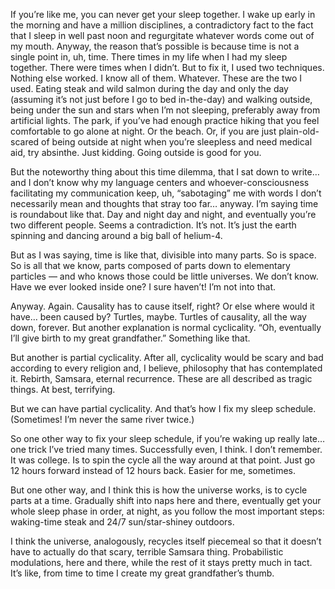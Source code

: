 If you’re like me, you can never get your sleep together. I wake up early in the morning and have a million disciplines, a contradictory fact to the fact that I sleep in well past noon and regurgitate whatever words come out of my mouth. Anyway, the reason that’s possible is because time is not a single point in, uh, time. There times in my life when I had my sleep together. There were times when I didn’t. But to fix it, I used two techniques. Nothing else worked. I know all of them. Whatever. These are the two I used. Eating steak and wild salmon during the day and only the day (assuming it’s not just before I go to bed in-the-day) and walking outside, being under the sun and stars when I’m not sleeping, preferably away from artificial lights. The park, if you’ve had enough practice hiking that you feel comfortable to go alone at night. Or the beach. Or, if you are just plain-old-scared of being outside at night when you’re sleepless and need medical aid, try absinthe. Just kidding. Going outside is good for you.

But the noteworthy thing about this time dilemma, that I sat down to write… and I don’t know why my language centers and whoever-consciousness facilitating my communication keep, uh, “sabotaging” me with words I don’t necessarily mean and thoughts that stray too far… anyway. I’m saying time is roundabout like that. Day and night day and night, and eventually you’re two different people. Seems a contradiction. It’s not. It’s just the earth spinning and dancing around a big ball of helium-4. 

But as I was saying, time is like that, divisible into many parts. So is space. So is all that we know, parts composed of parts down to elementary particles — and who knows those could be little universes. We don’t know. Have we ever looked inside one? I sure haven’t! I’m not into that.

Anyway. Again. Causality has to cause itself, right? Or else where would it have… been caused by? Turtles, maybe. Turtles of causality, all the way down, forever. But another explanation is normal cyclicality. “Oh, eventually I’ll give birth to my great grandfather.” Something like that.

But another is partial cyclicality. After all, cyclicality would be scary and bad according to every religion and, I believe, philosophy that has contemplated it. Rebirth, Samsara, eternal recurrence. These are all described as tragic things. At best, terrifying.

But we can have partial cyclicality. And that’s how I fix my sleep schedule. (Sometimes! I’m never the same river twice.)

So one other way to fix your sleep schedule, if you’re waking up really late… one trick I’ve tried many times. Successfully even, I think. I don’t remember. It was college. Is to spin the cycle all the way around at that point. Just go 12 hours forward instead of 12 hours back. Easier for me, sometimes.

But one other way, and I think this is how the universe works, is to cycle parts at a time. Gradually shift into naps here and there, eventually get your whole sleep phase in order, at night, as you follow the most important steps: waking-time steak and 24/7 sun/star-shiney outdoors.

I think the universe, analogously, recycles itself piecemeal so that it doesn’t have to actually do that scary, terrible Samsara thing. Probabilistic modulations, here and there, while the rest of it stays pretty much in tact. It’s like, from time to time I create my great grandfather’s thumb.
